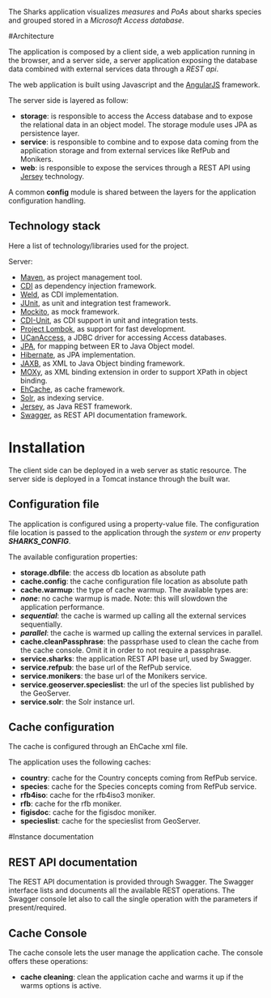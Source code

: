 The Sharks application visualizes *measures* and *PoAs* about sharks species and grouped stored in a *Microsoft Access database*.

#Architecture

The application is composed by a client side, a web application running in the browser, and a server side, 
a server application exposing the database data combined with external services data through a *REST api*.

The web application is built using Javascript and the [AngularJS](https://angularjs.org/) framework. 

The server side is layered as follow:
 - **storage**: is responsible to access the Access database and to expose the relational data in an object model. 
 The storage module uses JPA as persistence layer.
 - **service**: is responsible to combine and to expose data coming from the application storage 
 and from external services like RefPub and Monikers.
 - **web**: is responsible to expose the services through a REST API using [Jersey](https://jersey.java.net/) technology.
 
A common **config** module is shared between the layers for the application configuration handling.

## Technology stack
Here a list of technology/libraries used for the project.

Server:
- [Maven](https://maven.apache.org/), as project management tool.
- [CDI](http://cdi-spec.org/) as dependency injection framework.
- [Weld](http://weld.cdi-spec.org/), as CDI implementation.
- [JUnit](http://junit.org/), as unit and integration test framework.
- [Mockito](https://code.google.com/p/mockito/), as mock framework.
- [CDI-Unit](http://jglue.org/cdi-unit/), as CDI support in unit and integration tests.
- [Project Lombok](https://projectlombok.org/), as support for fast development.
- [UCanAccess](https://sourceforge.net/projects/ucanaccess/), a JDBC driver for accessing Access databases.
- [JPA](http://en.wikipedia.org/wiki/Java_Persistence_API), for mapping between ER to Java Object model.
- [Hibernate](http://hibernate.org/), as JPA implementation.
- [JAXB](http://en.wikipedia.org/wiki/Java_Architecture_for_XML_Binding), as XML to Java Object binding framework.
- [MOXy](https://wiki.eclipse.org/EclipseLink/Examples/MOXy), as XML binding extension in order to support XPath in object binding.
- [EhCache](http://ehcache.org/), as cache framework.
- [Solr](http://lucene.apache.org/solr/), as indexing service.
- [Jersey](https://jersey.java.net/), as Java REST framework.
- [Swagger](http://swagger.io/), as REST API documentation framework.
 


# Installation
The client side can be deployed in a web server as static resource. 
The server side is deployed in a Tomcat instance through the built war.

## Configuration file
The application is configured using a property-value file.
The configuration file location is passed to the application through the *system* or *env* property _**SHARKS_CONFIG**_.
 
The available configuration properties:
 - **storage.dbfile**: the access db location as absolute path
 - **cache.config**: the cache configuration file location as absolute path
 - **cache.warmup**: the type of cache warmup. The available types are:
  - _**none**_: no cache warmup is made. Note: this will slowdown the application performance.
  - _**sequential**_: the cache is warmed up calling all the external services sequentially.
  - _**parallel**_: the cache is warmed up calling the external services in parallel.
 - **cache.cleanPassphrase**: the passprhase used to clean the cache from the cache console. Omit it in order to not require a passphrase.
 - **service.sharks**: the application REST API base url, used by Swagger.
 - **service.refpub**: the base url of the RefPub service.
 - **service.monikers**: the base url of the Monikers service.
 - **service.geoserver.specieslist**: the url of the species list published by the GeoServer.
 - **service.solr**: the Solr instance url.
 
## Cache configuration
The cache is configured through an EhCache xml file.
	
The application uses the following caches:
 - **country**: cache for the Country concepts coming from RefPub service.
 - **species**: cache for the Species concepts coming from RefPub service.
 - **rfb4iso**: cache for the rfb4iso3 moniker.
 - **rfb**: cache for the rfb moniker.
 - **figisdoc**: cache for the figisdoc moniker.
 - **specieslist**: cache for the specieslist from GeoServer.

#Instance documentation

## REST API documentation
The REST API documentation is provided through Swagger. 
The Swagger interface lists and documents all the available REST operations. 
The Swagger console let also to call the single operation with the parameters if present/required.

## Cache Console
The cache console lets the user manage the application cache. The console offers these operations:
 - **cache cleaning**: clean the application cache and warms it up if the warms options is active.

